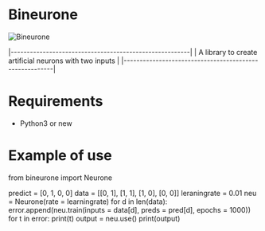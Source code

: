 # Bineurone

![Bineurone](Bineurone.png)

|--------------------------------------------------------|
| A library to create artificial neurons with two inputs |
|--------------------------------------------------------|

# Requirements

  - Python3 or new

# Example of use
   from bineurone import Neurone
   
   predict = [0, 1, 0, 0]
   data = [[0, 1], [1, 1], [1, 0], [0, 0]]
   leraningrate = 0.01
   neu = Neurone(rate = learningrate)
   for d in len(data):
       error.append(neu.train(inputs = data[d], preds = pred[d], epochs = 1000))
   for t in error:
       print(t)
   output = neu.use()
   print(output)
